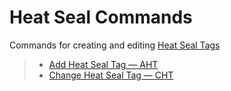 # Heat Seal Commands

Commands for creating and editing [Heat Seal Tags](/Documentation/Functions/Heat-Seal-Tags.md)

> - [Add Heat Seal Tag — AHT](Heat-Seal-Commands/Add-Heat-Seal-Tag-—-AHT.md)
> - [Change Heat Seal Tag — CHT](Heat-Seal-Commands/Change-Heat-Seal-Tag-—-CHT.md)